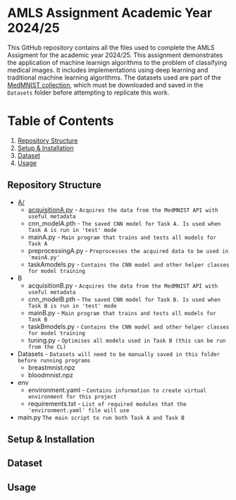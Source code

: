 # AMLS Assignment Academic Year 2024/25

This GitHub repository contains all the files used to complete the AMLS Assigment for the academic year 2024/25. This assignment demonstrates the application of machine learnign algorithms to the problem of classifying medical images. It includes implementations using deep learning and traditional machine learning algorithms. The datasets used are part of the [MedMNIST collection](https://github.com/MedMNIST/MedMNIST), which must be downloaded and saved in the `Datasets` folder before attempting to replicate this work.

# Table of Contents
1. [Repository Structure](#repository-structure)
2. [Setup & Installation](#setup-&-installation)
3. [Dataset](#dataset)
4. [Usage](#usage)

## Repository Structure
- [A/](A/)
  - [acquisitionA.py](acquisitionA.py) - `Acquires the data from the MedMNIST API with useful metadata`
  - cnn_modelA.pth - `The saved CNN model for Task A. Is used when Task A is run in 'test' mode`
  - mainA.py - `Main program that trains and tests all models for Task A`
  - preprocessingA.py - `Preprocesses the acquired data to be used in 'mainA.py'`
  - taskAmodels.py - `Contains the CNN model and other helper classes for model training`
- B
  - acquisitionB.py - `Acquires the data from the MedMNIST API with useful metadata`
  - cnn_modelB.pth - `The saved CNN model for Task B. Is used when Task B is run in 'test' mode`
  - mainB.py - `Main program that trains and tests all models for Task B`
  - taskBmodels.py - `Contains the CNN model and other helper classes for model training`
  - tuning.py - `Optimises all models used in Task B (this can be run from the CL)`
- Datasets - `Datasets will need to be manually saved in this folder before running programs`
  - breastmnist.npz
  - bloodmnist.npz
- env
  - environment.yaml - `Contains information to create virtual environment for this project`
  - requirements.txt - `List of required modules that the 'environment.yaml' file will use`
- main.py `The main script to run both Task A and Task B`

## Setup & Installation

## Dataset

## Usage
